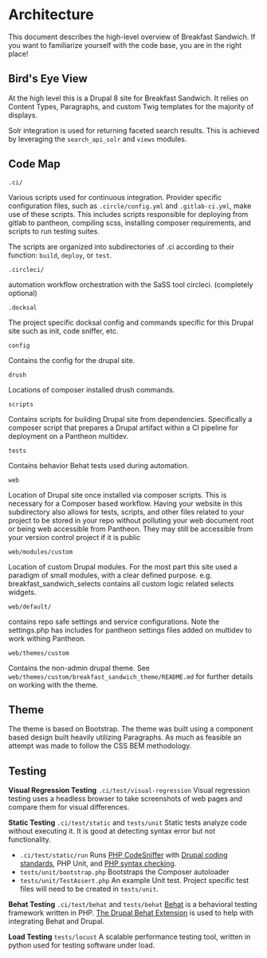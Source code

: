 # Architecture

This document describes the high-level overview of Breakfast Sandwich. If you want to familiarize yourself with the code base, you are in the right place!

## Bird's Eye View

At the high level this is a Drupal 8 site for Breakfast Sandwich. It relies on Content Types, Paragraphs, and custom Twig templates for the majority of displays.

Solr integration is used for returning faceted search results. This is achieved by leveraging the `search_api_solr` and `views` modules.

## Code Map

`.ci/`

Various scripts used for continuous integration. Provider specific configuration files, such as `.circle/config.yml` and `.gitlab-ci.yml`, make use of these scripts. This includes scripts responsible for deploying from gitlab to pantheon, compiling scss, installing composer requirements, and scripts to run testing suites.

The scripts are organized into subdirectories of .ci according to their function: `build`, `deploy`, or `test`.

`.circleci/`

 automation workflow orchestration with the SaSS tool circleci. (completely optional)

`.docksal`

 The project specific docksal config and commands specific for this Drupal site such as init, code sniffer, etc.

`config`

 Contains the config for the drupal site.

`drush`

 Locations of composer installed drush commands.

`scripts`

 Contains scripts for building Drupal site from dependencies. Specifically a composer script that prepares a Drupal artifact within a CI pipeline for deployment on a Pantheon multidev.

`tests`

 Contains behavior Behat tests used during automation.

`web`

 Location of Drupal site once installed via composer scripts. This is necessary for a Composer based workflow. Having your website in this subdirectory also allows for tests, scripts, and other files related to your project to be stored in your repo without polluting your web document root or being web accessible from Pantheon. They may still be accessible from your version control project if it is public

`web/modules/custom`

 Location of custom Drupal modules. For the most part this site used a paradigm of small modules, with a clear defined purpose. e.g. breakfast_sandwich_selects contains all custom logic related selects widgets.

`web/default/`

 contains repo safe settings and service configurations. Note the settings.php has includes for pantheon settings files added on multidev to work withing Pantheon.

`web/themes/custom`

Contains the non-admin drupal theme. See `web/themes/custom/breakfast_sandwich_theme/README.md` for further details on working with the theme.

## Theme

The theme is based on Bootstrap. The theme was built using a component based design built heavily utilizing Paragraphs. As much as feasible an attempt was made to follow the CSS BEM methodology.

## Testing

**Visual Regression Testing** `.ci/test/visual-regression`
Visual regression testing uses a headless browser to take screenshots of web pages and compare them for visual differences.

**Static Testing** `.ci/test/static` and `tests/unit`
Static tests analyze code without executing it. It is good at detecting syntax error but not functionality.

- `.ci/test/static/run` Runs [PHP CodeSniffer](https://github.com/squizlabs/PHP_CodeSniffer) with [Drupal coding standards](https://www.drupal.org/project/coder), PHP Unit, and [PHP syntax checking](https://www.php.net/manual/en/function.php-check-syntax.php).
- `tests/unit/bootstrap.php` Bootstraps the Composer autoloader
- `tests/unit/TestAssert.php` An example Unit test. Project specific test files will need to be created in `tests/unit`.

**Behat Testing** `.ci/test/behat` and `tests/behat`
[Behat](http://behat.org/en/latest/) is a behavioral testing framework written in PHP. [The Drupal Behat Extension](https://www.drupal.org/project/drupalextension) is used to help with integrating Behat and Drupal.

**Load Testing** `tests/locust`
A scalable performance testing tool, written in python used for testing software under load.
